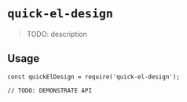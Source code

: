 # `quick-el-design`

> TODO: description

## Usage

```
const quickElDesign = require('quick-el-design');

// TODO: DEMONSTRATE API
```
